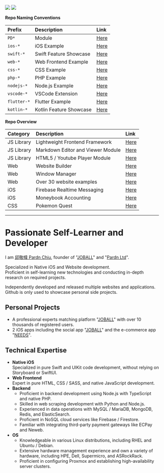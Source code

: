 [![](https://img.shields.io/badge/read-pricing-00ff00)](https://github.com/pardnchiu/pardnchiu/blob/main/pricing.zh.md) [![](https://img.shields.io/badge/點擊查看-中文版本-ffffff)](https://github.com/pardnchiu/pardnchiu/blob/main/README.zh.md) 

**Repo Naming Conventions**

| Prefix | Description | Link |
| :- | :- | :- |
| `PD*` | Module | [Here](https://github.com/pardnchiu?tab=repositories&q=PD) |
| `ios-*` | iOS Example | [Here](https://github.com/pardnchiu?tab=repositories&q=ios-) |
| `swift-*` | Swift Feature Showcase | [Here](https://github.com/pardnchiu?tab=repositories&q=swift-) |
| `web-*` | Web Frontend Example | [Here](https://github.com/pardnchiu?tab=repositories&q=web-) |
| `css-*` | CSS Example | [Here](https://github.com/pardnchiu?tab=repositories&q=css-) |
| `php-*` | PHP Example | [Here](https://github.com/pardnchiu?tab=repositories&q=php-) |
| `nodejs-*` | Node.js Example | [Here](https://github.com/pardnchiu?tab=repositories&q=nodejs-) |
| `vscode-*` | VSCode Extension | [Here](https://github.com/pardnchiu?tab=repositories&q=vscode-) |
| `flutter-*` | Flutter Example | [Here](https://github.com/pardnchiu?tab=repositories&q=flutter-) |
| `kotlin-*` | Kotlin Feature Showcase | [Here](https://github.com/pardnchiu?tab=repositories&q=kotlin-) |

**Repo Overview**

| Category | Description | Link |
| :- | :- | :- |
| JS Library | Lightweight Frontend Framework | [Here](https://github.com/pardnchiu/PDRenderKit) |
| JS Library | Markdown Editor and Viewer Module | [Here](https://github.com/pardnchiu/PDMarkdownKit) |
| JS Library | HTML5 / Youtube Player Module | [Here](https://github.com/pardnchiu/PDPlayerKit) |
| Web | Website Builder | [Here](https://github.com/pardnchiu/website-builder) |
| Web | Window Manager | [Here](https://github.com/pardnchiu/pane-desk) |
| Web | Over 30 website examples | [Here](https://github.com/pardnchiu?tab=repositories&q=web-) |
| iOS | Firebase Realtime Messaging | [Here](https://github.com/pardnchiu/ios-firebase-messaging) |
| iOS | Moneybook Accounting | [Here](https://github.com/pardnchiu/ios-moneybook) |
| CSS | Pokemon Quest | [Here](https://github.com/pardnchiu/css-pokemon-quest) |

***

# Passionate Self-Learner and Developer

I am [邱敬幃 Pardn Chiu](https://linkedin.com/in/pardnchiu), founder of "[JOBALL](https://joball.tw)" and "[Pardn Ltd](https://findbiz.nat.gov.tw/fts/query/QueryBar/queryInit.do?banNo=24924502)".<br>

Specialized in Native iOS and Website development.<br>
Proficient in self-learning new technologies and conducting in-depth research on required projects.<br>

Independently developed and released multiple websites and applications.<br>
Github is only used to showcase personal side projects.

## Personal Projects

- A professional experts matching platform "[JOBALL](https://joball.tw)" with over 10 thousands of registered users.
- 2 iOS apps including the social app "[JOBALL](https://appadvice.com/app/joball-e6-8e-a5-e6-b4-bd/1272878907.amp)" and the e-commerce app "[NEEDS](https://appadvice.com/app/e9-96-8b-e7-ae-b1/1460355322.amp)".

## Technical Expertise

- **Native iOS**<br>
  Specialized in pure Swift and UIKit code development, without relying on Storyboard or SwiftUI.
- **Web Frontend**<br>
  Expert in pure HTML, CSS / SASS, and native JavaScript development.
- **Backend**<br>
   - Proficient in backend development using Node.js with TypeScript and native PHP.
   - Skilled in web scraping development with Python and Node.js.
   - Experienced in data operations with MySQL / MariaDB, MongoDB, Redis, and ElasticSearch.
   - Proficient in NoSQL cloud services like Firebase / Firestore.
   - Familiar with integrating third-party payment gateways like ECPay and Neweb.
- **OS**
   - Knowledgeable in various Linux distributions, including RHEL and Ubuntu / Debian.
   - Extensive hardware management experience and own a variety of hardware, including HPE, Dell, Supermicro, and ASRockRack.
   - Proficient in configuring Proxmox and establishing high-availability server clusters.